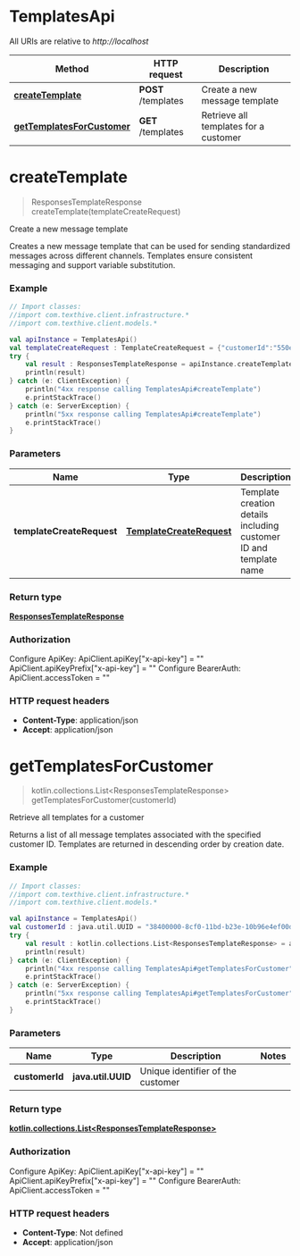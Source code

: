 # TemplatesApi

All URIs are relative to *http://localhost*

Method | HTTP request | Description
------------- | ------------- | -------------
[**createTemplate**](TemplatesApi.md#createTemplate) | **POST** /templates | Create a new message template
[**getTemplatesForCustomer**](TemplatesApi.md#getTemplatesForCustomer) | **GET** /templates | Retrieve all templates for a customer


<a name="createTemplate"></a>
# **createTemplate**
> ResponsesTemplateResponse createTemplate(templateCreateRequest)

Create a new message template

Creates a new message template that can be used for sending standardized messages across different channels. Templates ensure consistent messaging and support variable substitution.

### Example
```kotlin
// Import classes:
//import com.texthive.client.infrastructure.*
//import com.texthive.client.models.*

val apiInstance = TemplatesApi()
val templateCreateRequest : TemplateCreateRequest = {"customerId":"550e8400-e29b-41d4-a716-446655440000","name":"Order Confirmation"} // TemplateCreateRequest | Template creation details including customer ID and template name
try {
    val result : ResponsesTemplateResponse = apiInstance.createTemplate(templateCreateRequest)
    println(result)
} catch (e: ClientException) {
    println("4xx response calling TemplatesApi#createTemplate")
    e.printStackTrace()
} catch (e: ServerException) {
    println("5xx response calling TemplatesApi#createTemplate")
    e.printStackTrace()
}
```

### Parameters

Name | Type | Description  | Notes
------------- | ------------- | ------------- | -------------
 **templateCreateRequest** | [**TemplateCreateRequest**](TemplateCreateRequest.md)| Template creation details including customer ID and template name |

### Return type

[**ResponsesTemplateResponse**](ResponsesTemplateResponse.md)

### Authorization


Configure ApiKey:
    ApiClient.apiKey["x-api-key"] = ""
    ApiClient.apiKeyPrefix["x-api-key"] = ""
Configure BearerAuth:
    ApiClient.accessToken = ""

### HTTP request headers

 - **Content-Type**: application/json
 - **Accept**: application/json

<a name="getTemplatesForCustomer"></a>
# **getTemplatesForCustomer**
> kotlin.collections.List&lt;ResponsesTemplateResponse&gt; getTemplatesForCustomer(customerId)

Retrieve all templates for a customer

Returns a list of all message templates associated with the specified customer ID. Templates are returned in descending order by creation date.

### Example
```kotlin
// Import classes:
//import com.texthive.client.infrastructure.*
//import com.texthive.client.models.*

val apiInstance = TemplatesApi()
val customerId : java.util.UUID = "38400000-8cf0-11bd-b23e-10b96e4ef00d" // java.util.UUID | Unique identifier of the customer
try {
    val result : kotlin.collections.List<ResponsesTemplateResponse> = apiInstance.getTemplatesForCustomer(customerId)
    println(result)
} catch (e: ClientException) {
    println("4xx response calling TemplatesApi#getTemplatesForCustomer")
    e.printStackTrace()
} catch (e: ServerException) {
    println("5xx response calling TemplatesApi#getTemplatesForCustomer")
    e.printStackTrace()
}
```

### Parameters

Name | Type | Description  | Notes
------------- | ------------- | ------------- | -------------
 **customerId** | **java.util.UUID**| Unique identifier of the customer |

### Return type

[**kotlin.collections.List&lt;ResponsesTemplateResponse&gt;**](ResponsesTemplateResponse.md)

### Authorization


Configure ApiKey:
    ApiClient.apiKey["x-api-key"] = ""
    ApiClient.apiKeyPrefix["x-api-key"] = ""
Configure BearerAuth:
    ApiClient.accessToken = ""

### HTTP request headers

 - **Content-Type**: Not defined
 - **Accept**: application/json

